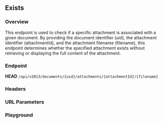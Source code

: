 ## Exists

### Overview
This endpoint is used to check if a specific attachment is associated with a given document. By providing the document identifier (uid), the attachment identifier (attachmentId), and the attachment filename (filename), this endpoint determines whether the specified attachment exists without retrieving or displaying the full content of the attachment.

### Endpoint

**HEAD** `/api/v2013/documents/{uid}/attachments/{attachmentId}/{filename}`

### Headers
<!--@include: @/../components/common/header/accept.md-->

### URL Parameters
<!--@include: @/../components/common/url/uid-attachmentId-filename.md-->


### Playground

<SwaggerUI :swaggerSpecs="swaggerExistsSpecs" />